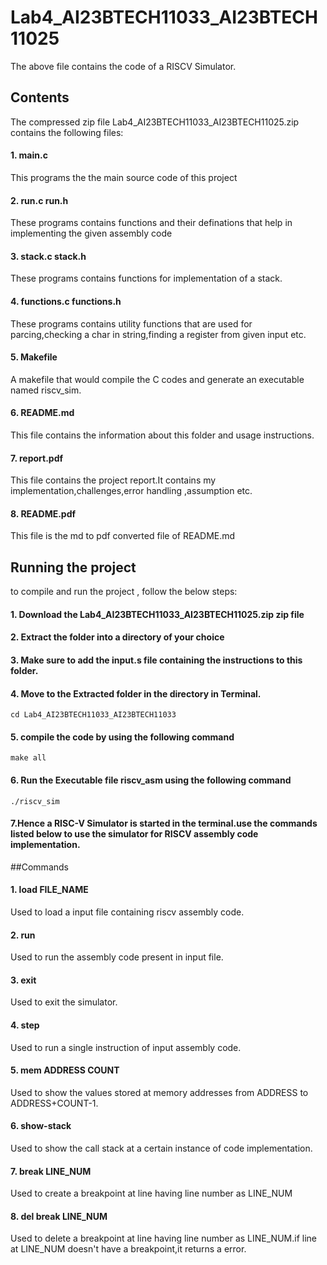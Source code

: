 # Lab4_AI23BTECH11033_AI23BTECH11025
The above file contains the code of a RISCV Simulator.
## Contents
The compressed zip file Lab4_AI23BTECH11033_AI23BTECH11025.zip contains the following files:
#### 1. main.c
This programs the the main source code of this project
#### 2. run.c run.h
These programs contains functions and their definations that help in implementing the given assembly code
#### 3. stack.c stack.h
These programs contains functions for implementation of a stack.
#### 4. functions.c functions.h 
These programs contains utility functions that are used for parcing,checking a char in string,finding a register from given input etc.
#### 5. Makefile
A makefile that would compile the C codes and generate an executable named riscv_sim.
#### 6. README.md
This file contains the information about this folder and usage instructions.
#### 7. report.pdf
This file contains the project report.It contains my implementation,challenges,error handling ,assumption etc.
#### 8. README.pdf
This file is the md to pdf converted file of README.md
## Running the project
to compile and run the project , follow the below steps:
#### 1. Download the Lab4_AI23BTECH11033_AI23BTECH11025.zip zip file
#### 2. Extract the folder into a directory of your choice
#### 3. Make sure to add the input.s file containing the instructions to this folder.
#### 4. Move to the Extracted folder in the directory in Terminal.
    cd Lab4_AI23BTECH11033_AI23BTECH11033
#### 5. compile the code by using the following command 
    make all
#### 6. Run the Executable file riscv_asm using the following command
    ./riscv_sim
#### 7.Hence a RISC-V Simulator is started in the terminal.use the commands listed below to use the simulator for RISCV assembly code implementation.
##Commands
#### 1. load FILE_NAME 
Used to load a input file containing riscv assembly code.
#### 2. run
Used to run the assembly code present in input file.
#### 3. exit
Used to exit the simulator.
#### 4. step
Used to run a single instruction of input assembly code.
#### 5. mem ADDRESS COUNT
Used to show the values stored at memory addresses from ADDRESS to ADDRESS+COUNT-1.
#### 6. show-stack
Used to show the call stack at a certain instance of code implementation.
#### 7. break LINE_NUM
Used to create a breakpoint at line having line number as LINE_NUM
#### 8. del break LINE_NUM
Used to delete a breakpoint at line having line number as LINE_NUM.if line at LINE_NUM doesn't have a breakpoint,it returns a error.
